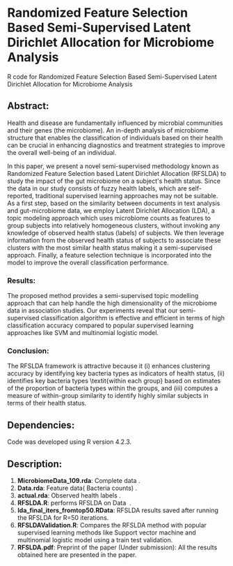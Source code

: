 # Randomized Feature Selection Based Semi-Supervised Latent Dirichlet Allocation for Microbiome Analysis


R code for  Randomized Feature Selection Based Semi-Supervised Latent Dirichlet Allocation for Microbiome Analysis
## Abstract:
Health and disease are fundamentally influenced by microbial communities and their genes (the microbiome).
An in-depth analysis of microbiome structure that enables the classification of individuals based on their health can be crucial in enhancing diagnostics and treatment strategies to improve the overall well-being of an individual.

In this paper, we present a novel semi-supervised methodology known as Randomized Feature Selection based Latent Dirichlet Allocation (RFSLDA) to study the impact of the gut microbiome on a subject's health status. Since the data in our study consists of fuzzy health labels, which are self-reported, traditional supervised learning approaches may not be suitable. As a first step, based on the similarity between documents in text analysis and gut-microbiome data, we employ Latent Dirichlet Allocation (LDA), a topic modeling approach which uses microbiome counts as features to group subjects into relatively homogeneous clusters, without invoking any knowledge of observed health status (labels) of subjects. We then leverage information from the observed health status of subjects to  associate these clusters with the most similar health status making it a semi-supervised approach. Finally, a feature selection technique is incorporated into the model to improve the overall classification performance.

### Results:
The proposed method provides a semi-supervised topic modelling approach that can help handle the high dimensionality of the microbiome data in association studies. Our experiments reveal that our semi-supervised classification algorithm is  effective and efficient in terms of high classification accuracy compared to popular supervised learning approaches like SVM and multinomial logistic model.

### Conclusion:
The RFSLDA framework is attractive because it (i) enhances clustering accuracy by identifying key bacteria types as indicators of health status, (ii) identifies key bacteria types \textit{within each group} based on  estimates of the proportion of bacteria types within the groups,  and (iii) computes a measure of within-group similarity to identify highly similar subjects in terms of their health status. 


## Dependencies:
Code was developed using R version 4.2.3.
## Description: 
1) **MicrobiomeData_109.rda**: Complete data .
2) **Data.rda**: Feature data( Bacteria counts) .
3) **actual.rda**: Observed health labels .
4) **RFSLDA.R**: performs RFSLDA on Data  .
5) **lda_final_iters_fromtop50.RData**: RFSLDA results saved after running the RFSLDA for R=50 iterations. 
6) **RFSLDAValidation.R**: Compares the RFSLDA method with popular supervised learning methods like Support vector machine and multinomial logistic model using a train test validation.
7) **RFSLDA.pdf**: Preprint of the paper (Under submission):  All the results obtained here are presented in the paper.






